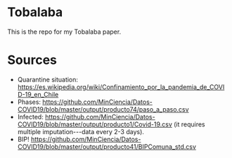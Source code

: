 # Tobalaba

This is the repo for my Tobalaba paper.

# Sources

- Quarantine situation: https://es.wikipedia.org/wiki/Confinamiento_por_la_pandemia_de_COVID-19_en_Chile
- Phases: https://github.com/MinCiencia/Datos-COVID19/blob/master/output/producto74/paso_a_paso.csv
- Infected: https://github.com/MinCiencia/Datos-COVID19/blob/master/output/producto1/Covid-19.csv (it requires multiple imputation---data every 2-3 days).
- BIP! https://github.com/MinCiencia/Datos-COVID19/blob/master/output/producto41/BIPComuna_std.csv
